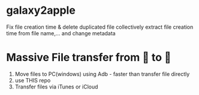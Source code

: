 # galaxy2apple
Fix file creation time &amp; delete duplicated file collectively
extract file creation time from file name,... and change metadata

# Massive File transfer from 💫 to 🍎
1. Move files to PC(windows) using Adb - faster than transfer file directly
2. use THIS repo
3. Transfer files via iTunes or iCloud
